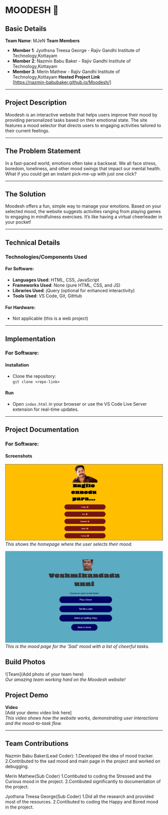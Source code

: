 # MOODESH 🎯

## Basic Details

**Team Name**:  MJeN
**Team Members** 
- **Member 1**: Jyothsna Treesa George - Rajiv Gandhi Institute of Technology,Kottayam
- **Member 2**: Nazmin Babu Baker - Rajiv Gandhi Institute of Technology,Kottayam
- **Member 3**:  Merin Mathew - Rajiv Gandhi Institute of Technology,Kottayam
**Hosted Project Link**  
  [https://nazmin-babubaker.github.io/Moodesh/]

---

## Project Description  
Moodesh is an interactive website that helps users improve their mood by providing personalized tasks based on their emotional state. The site features a mood selector that directs users to engaging activities tailored to their current feelings.

---

## The Problem Statement  
In a fast-paced world, emotions often take a backseat. We all face stress, boredom, loneliness, and other mood swings that impact our mental health. What if you could get an instant pick-me-up with just one click?

---

## The Solution  
Moodesh offers a fun, simple way to manage your emotions. Based on your selected mood, the website suggests activities ranging from playing games to engaging in mindfulness exercises. It’s like having a virtual cheerleader in your pocket!

---

## Technical Details

### Technologies/Components Used

#### For Software:
- **Languages Used**: HTML, CSS, JavaScript  
- **Frameworks Used**: None (pure HTML, CSS, and JS)  
- **Libraries Used**: jQuery (optional for enhanced interactivity)  
- **Tools Used**: VS Code, Git, GitHub

#### For Hardware:
- Not applicable (this is a web project)

---

## Implementation

### For Software:

#### Installation
- Clone the repository:  
  `git clone <repo-link>`

#### Run
- Open `index.html` in your browser or use the VS Code Live Server extension for real-time updates.

---

## Project Documentation

### For Software:

#### Screenshots  
![Screenshot1](image.png)  
*This shows the homepage where the user selects their mood.*

![Screenshot2](image2.png)  
*This is the mood page for the 'Sad' mood with a list of cheerful tasks.*

## Build Photos  
![Team](Add photo of your team here)  
*Our amazing team working hard on the Moodesh website!*

## Project Demo  
**Video**  
[Add your demo video link here]  
*This video shows how the website works, demonstrating user interactions and the mood-to-task flow.*

---

## Team Contributions  
Nazmin Babu Baker(Lead Coder):
1.Developed the idea of mood tracker.
2.Contributed to the sad mood and main page in the project and worked on debugging.

Merin Mathew(Sub Coder)
1.Contibuted to coding the Stressed and the Curious mood in the project.
2.Contibuted significantly to documentation of the project.

Jyothsna Treesa George(Sub Coder)
1.Did all the research and provided most of the resources.
2.Contibuted to coding the Happy and Bored mood in the project.


